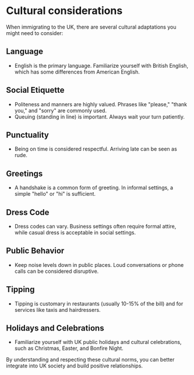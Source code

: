 # Cultural considerations

When immigrating to the UK, there are several cultural adaptations you might need to consider:

## Language
- English is the primary language. Familiarize yourself with British English, which has some differences from American English.

## Social Etiquette
- Politeness and manners are highly valued. Phrases like "please," "thank you," and "sorry" are commonly used.
- Queuing (standing in line) is important. Always wait your turn patiently.

## Punctuality
- Being on time is considered respectful. Arriving late can be seen as rude.

## Greetings
- A handshake is a common form of greeting. In informal settings, a simple "hello" or "hi" is sufficient.

## Dress Code
- Dress codes can vary. Business settings often require formal attire, while casual dress is acceptable in social settings.

## Public Behavior
- Keep noise levels down in public places. Loud conversations or phone calls can be considered disruptive.

## Tipping
- Tipping is customary in restaurants (usually 10-15% of the bill) and for services like taxis and hairdressers.

## Holidays and Celebrations
- Familiarize yourself with UK public holidays and cultural celebrations, such as Christmas, Easter, and Bonfire Night.

By understanding and respecting these cultural norms, you can better integrate into UK society and build positive relationships.
